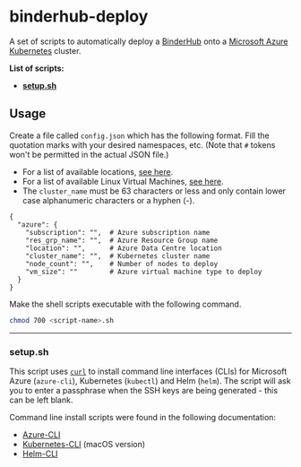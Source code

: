 # binderhub-deploy

A set of scripts to automatically deploy a [BinderHub](https://binderhub.readthedocs.io/en/latest/index.html) onto a [Microsoft Azure](https://azure.microsoft.com/en-gb/) [Kubernetes](https://kubernetes.io/) cluster.

**List of scripts:**
* [**setup.sh**](#setup)

## Usage

Create a file called `config.json` which has the following format.
Fill the quotation marks with your desired namespaces, etc.
(Note that `#` tokens won't be permitted in the actual JSON file.)

* For a list of available locations, [see here](https://azure.microsoft.com/en-us/global-infrastructure/locations/).
* For a list of available Linux Virtual Machines, [see here](https://azure.microsoft.com/en-gb/pricing/details/virtual-machines/linux/).
* The `cluster_name` must be 63 characters or less and only contain lower case alphanumeric characters or a hyphen (-).

```
{
  "azure": {
    "subscription": "",  # Azure subscription name
    "res_grp_name": "",  # Azure Resource Group name
    "location": "",      # Azure Data Centre location
    "cluster_name": "",  # Kubernetes cluster name
    "node_count": "",    # Number of nodes to deploy
    "vm_size": ""        # Azure virtual machine type to deploy
  }
}
```

Make the shell scripts executable with the following command.
```bash
chmod 700 <script-name>.sh
```

---

<a name="setup"></a>
### setup.sh

This script uses [`curl`](https://curl.haxx.se/docs/) to install command line interfaces (CLIs) for Microsoft Azure (`azure-cli`), Kubernetes (`kubectl`) and Helm (`helm`).
The script will ask you to enter a passphrase when the SSH keys are being generated - this can be left blank.

Command line install scripts were found in the following documentation:
* [Azure-CLI](https://docs.microsoft.com/en-us/cli/azure/install-azure-cli-linux?view=azure-cli-latest#install-or-update)
* [Kubernetes-CLI](https://kubernetes.io/docs/tasks/tools/install-kubectl/#install-kubectl-binary-using-curl) (macOS version)
* [Helm-CLI](https://helm.sh/docs/using_helm/#from-script)
